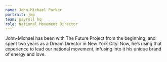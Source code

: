 ```yaml
---
name: John-Michael Parker
portrait: jmp
team: payroll hq
role: National Movement Director
---
```


John-Michael has been with The Future Project from the beginning, and spent two years as a Dream Director in New York City. Now, he’s using that experience to lead our national movement, infusing into it his unique brand of energy and love.